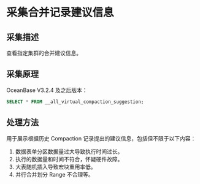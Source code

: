 # 采集合并记录建议信息

## 采集描述

查看指定集群的合并建议信息。

## 采集原理

OceanBase V3.2.4 及之后版本：

```sql
SELECT * FROM __all_virtual_compaction_suggestion;
```

## 处理方法

用于展示根据历史 Compaction 记录提出的建议信息，包括但不限于以下内容：

1. 数据表单分区数据量过大导致执行时间过长。
2. 执行的数据量和时间不符合，怀疑硬件故障。
3. 大表随机插入导致宏块重用率低。
4. 并行合并划分 Range 不合理等。
